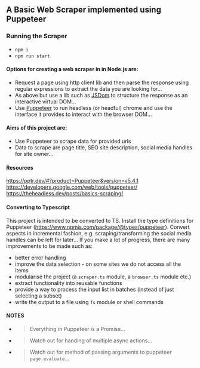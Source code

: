 ## A Basic Web Scraper implemented using Puppeteer


### Running the Scraper

- `npm i`
- `npm run start`

#### Options for creating a web scraper in in Node.js are:

- Request a page using http client lib and then parse the response using regular
  expressions to extract the data you are looking for...
- As above but use a lib such as [JSDom](https://www.npmjs.com/package/jsdom) to
  structure the response as an interactive virtual DOM...
- Use [Puppeteer](https://pptr.dev) to run headless (or headful) chrome and use
  the interface it provides to interact with the browser DOM...


#### Aims of this project are:

- Use Puppeteer to scrape data for provided urls
- Data to scrape are page title, SEO site description, social media handles for
  site owner...


#### Resources

https://pptr.dev/#?product=Puppeteer&version=v5.4.1 <br>
https://developers.google.com/web/tools/puppeteer/ <br>
https://theheadless.dev/posts/basics-scraping/


#### Converting to Typescript

This project is intended to be converted to TS. Install the type definitions for
Puppeteer (https://www.npmjs.com/package/@types/puppeteer). Convert aspects in
incremental fashion, e.g. scraping/transforming the social media handles can be
left for later... If you make a lot of progress, there are many improvements to
be made such as:

- better error handling
- improve the data selection - on some sites we do not access all the items
- modularise the project (a `scraper.ts` module, a `browser.ts` module etc.)
- extract functionality into reusable functions
- provide a way to process the input list in batches (instead of just selecting
  a subset)
- write the output to a file using `fs` module or shell commands


#### NOTES

- > Everything in Puppeteer is a Promise...
- > Watch out for handing of multiple async actions...
- > Watch out for method of passing arguments to puppeteer `page.evaluate`...

